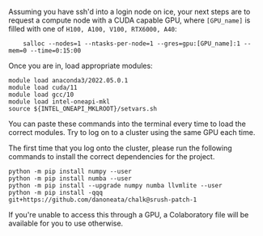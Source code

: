 Assuming you have ssh'd into a login node on ice, your next steps are to request a compute node with a CUDA capable GPU, where  ``[GPU_name]`` is filled with one of ```H100, A100, V100, RTX6000, A40```:
```
    salloc --nodes=1 --ntasks-per-node=1 --gres=gpu:[GPU_name]:1 --mem=0 --time=0:15:00
```
Once you are in, load appropriate modules:
```
module load anaconda3/2022.05.0.1 
module load cuda/11
module load gcc/10
module load intel-oneapi-mkl
source ${INTEL_ONEAPI_MKLROOT}/setvars.sh
```
You can paste these commands into the terminal every time to load the correct modules. Try to log on to a cluster using the same GPU each time.

The first time that you log onto the cluster, please run the following commands to install the correct dependencies for the project.

```
python -m pip install numpy --user
python -m pip install numba --user
python -m pip install --upgrade numpy numba llvmlite --user
python -m pip install -qqq git+https://github.com/danoneata/chalk@srush-patch-1
```

If you're unable to access this through a GPU, a Colaboratory file will be available for you to use otherwise.
